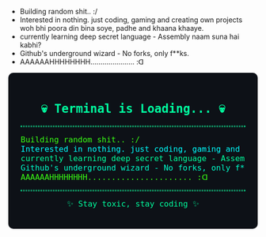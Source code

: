 - Building random shit.. :/
- Interested in nothing. just coding, gaming and creating own projects woh bhi poora din bina soye, padhe and khaana khaaye.
- currently learning deep secret language - Assembly naam suna hai kabhi?
- Github's underground wizard - No forks, only f**ks.
- AAAAAAHHHHHHHH...................... :ᗡ

<!-- GitHub Profile README.md -->

<div style="background-color:#0d1117; color:#00ff9f; font-family:monospace; padding:25px; border-radius:10px; font-size:16px;">

<h2 style="text-align:center;">💀 Terminal is Loading... 💀</h2>
<hr style="border:1px dashed #00ff9f;">

<pre>
<span style="color:#39ff14;">Building random shit.. :/</span>
<span style="color:#00ffff;">Interested in nothing. just coding, gaming and creating own projects woh bhi poora din bina soye, padhe and khaana khaaye.</span>
<span style="color:#00ff9f;">currently learning deep secret language - Assembly naam suna hai kabhi?</span>
<span style="color:#00ffcc;">Github's underground wizard - No forks, only f**ks.</span>
<span style="color:#39ff14;">AAAAAAHHHHHHHH...................... :ᗡ</span>
</pre>

<hr style="border:1px dashed #00ff9f;">
<p style="text-align:center;">✨ Stay toxic, stay coding ✨</p>
</div>


<!---
- Passionate about building innovative and experimental projects.

- Enthusiastic coder and gamer — often lost in personal creations with deep focus and dedication.

- Currently exploring low-level programming and systems architecture (yes, learning Assembly 🔍).

- Creative contributor on GitHub – prefer building original solutions over forking.

- Always excited by the chaos of ideas and turning them into something real.


--->
